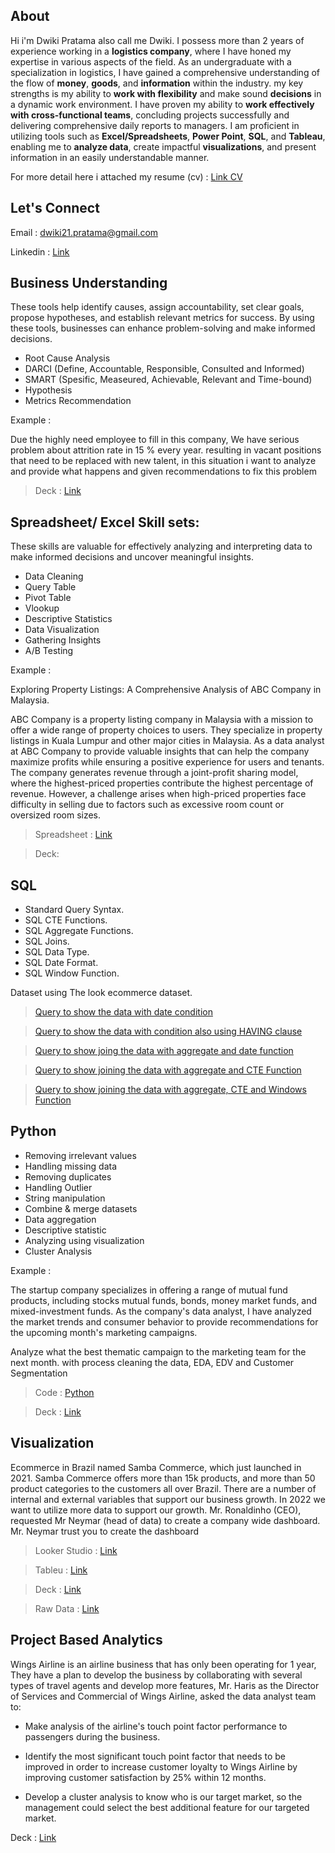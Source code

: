 ## About
Hi i'm Dwiki Pratama also call me Dwiki. I possess more than 2 years of experience working in a **logistics company**, where I have honed my expertise in various aspects of the field. As an undergraduate with a specialization in logistics, I have gained a comprehensive understanding of the flow of **money**, **goods**, and **information** within the industry. my key strengths is my ability to **work with flexibility** and make sound **decisions** in a dynamic work environment. I have proven my ability to **work effectively with cross-functional teams**, concluding projects successfully and delivering comprehensive daily reports to managers. I am proficient in utilizing tools such as **Excel/Spreadsheets**, **Power Point**, **SQL**, and **Tableau**, enabling me to **analyze data**, create impactful **visualizations**, and present information in an easily understandable manner. 

For more detail here i attached my resume (cv) : [Link CV](https://drive.google.com/file/d/1Hk5dqwfGtk8AiIOrFQO51FVw230BBkcQ/view?usp=sharing)

## Let's Connect

Email : dwiki21.pratama@gmail.com

Linkedin : [Link](https://www.linkedin.com/in/dwiki-pratama/)


## Business Understanding
These tools help identify causes, assign accountability, set clear goals, propose hypotheses, and establish relevant metrics for success. By using these tools, businesses can enhance problem-solving and make informed decisions.
* Root Cause Analysis
* DARCI (Define, Accountable, Responsible, Consulted and Informed)
* SMART (Spesific, Measeured, Achievable, Relevant and Time-bound)
* Hypothesis
* Metrics Recommendation

Example :

Due the highly need employee to fill in this company, We have serious problem about attrition rate in 15 % every year. resulting in vacant positions that need to be replaced with new talent, in this situation i want to analyze and provide what happens and given recommendations to fix this problem

> Deck : [Link](https://drive.google.com/file/d/1Bx9DD31kXMgkcWfT3JWc7fjURopLiuiP/view?usp=sharing)

## Spreadsheet/ Excel Skill sets:
These skills are valuable for effectively analyzing and interpreting data to make informed decisions and uncover meaningful insights.
* Data Cleaning
* Query Table
* Pivot Table
* Vlookup
* Descriptive Statistics
* Data Visualization
* Gathering Insights
* A/B Testing

Example :

Exploring Property Listings: A Comprehensive Analysis of ABC Company in Malaysia.

ABC Company is a property listing company in Malaysia with a mission to offer a wide range of property choices to users. They specialize in property listings in Kuala Lumpur and other major cities in Malaysia. As a data analyst at ABC Company to provide valuable insights that can help the company maximize profits while ensuring a positive experience for users and tenants. The company generates revenue through a joint-profit sharing model, where the highest-priced properties contribute the highest percentage of revenue. However, a challenge arises when high-priced properties face difficulty in selling due to factors such as excessive room count or oversized room sizes.

> Spreadsheet : [Link](https://docs.google.com/spreadsheets/d/18tgMCrt39v6ug8ps2C7HSAdFShRzMeCNtqTOmpneZcQ/edit?usp=sharing)

> Deck: 

## SQL

* Standard Query Syntax.
* SQL CTE Functions.
* SQL Aggregate Functions.
* SQL Joins.
* SQL Data Type.
* SQL Date Format.
* SQL Window Function.

Dataset using The look ecommerce dataset.

> [Query to show the data with date condition](https://console.cloud.google.com/bigquery?sq=1081994383074:5bfd58032c47442c9d013595703ebde7)

> [Query to show the data with condition also using HAVING clause](https://console.cloud.google.com/bigquery?sq=1081994383074:6f6b702d426b4173bc554fc79bccf6d6)

>[Query to show joing the data with aggregate and date function](https://console.cloud.google.com/bigquery?sq=1081994383074:0492728b9fa64257bc4664c429a1ebb5)

>[Query to show joining the data with aggregate and CTE Function](https://console.cloud.google.com/bigquery?sq=1081994383074:5397937cee6a43fd97cf95ef422eeda7)

>[Query to show joining the data with aggregate, CTE and Windows Function](https://console.cloud.google.com/bigquery?sq=1081994383074:6066e745a28540af8d8f79144b5f8ab7)

## Python
- Removing irrelevant values
- Handling missing data
- Removing duplicates
- Handling Outlier
- String manipulation
- Combine & merge datasets
- Data aggregation
- Descriptive statistic
- Analyzing using visualization
- Cluster Analysis

Example :

The startup company specializes in offering a range of mutual fund products, including stocks mutual funds, bonds, money market funds, and mixed-investment funds. As the company's data analyst, I have analyzed the market trends and consumer behavior to provide recommendations for the upcoming month's marketing campaigns.

Analyze what the best thematic campaign to the marketing team for the next month. with process cleaning the data, EDA, EDV and Customer Segmentation  

> Code : [Python]([W6W7W8_JAN23]_Dwiki_Pratama_Suherman.ipynb)

> Deck : [Link](https://docs.google.com/presentation/d/19Q18aXmEKLlABZ9qN1FAne5-gLi9usFfiDILtC9yhns/edit?usp=sharing)

## Visualization

Ecommerce in Brazil named Samba Commerce, which just launched in 2021. Samba Commerce offers more than 15k products, and more than 50 product categories to the customers all over Brazil. There are a number of internal and external variables that support our business growth. In 2022 we want to utilize more data to support our growth. Mr. Ronaldinho (CEO), requested Mr Neymar (head of data) to create a company wide dashboard. Mr. Neymar trust you to create the dashboard

> Looker Studio : [Link](https://lookerstudio.google.com/reporting/aaf1c903-3f95-4046-95f6-754408ecb851)

> Tableu : [Link](https://public.tableau.com/views/Assigment_16800959385590/Dashboard1?:language=en-US&:display_count=n&:origin=viz_share_link)

> Deck : [Link](https://docs.google.com/presentation/d/11ExD2tfu0-BvfrFtPnWJ2HwyOqljSEx5iqponBzzHQM/edit?usp=sharing)

> Raw Data : [Link](https://docs.google.com/spreadsheets/d/1d5R1wBEN3lT5DHBiF-0MpOaSe3t8ZCMb4PVFZ4vHM6M/edit?usp=sharing)

## Project Based Analytics

Wings Airline is an airline business that has only been operating for 1 year, They have a plan to develop the business by collaborating with several types of travel agents and develop more features, Mr. Haris as the Director of  Services and Commercial of Wings Airline, asked the data analyst team to:

* Make analysis of the airline's touch point factor performance to passengers during the business.

* Identify the most significant touch point factor that needs to be improved in order to increase customer loyalty to Wings Airline by improving customer satisfaction by 25% within 12 months.

* Develop a cluster analysis to know who is our target market, so the management could select the best additional feature for our targeted market.

Deck : [Link](https://drive.google.com/file/d/1MIzQRmtVW6-F6wjMTiATJoOYRVl89KTy/view?usp=sharing)
